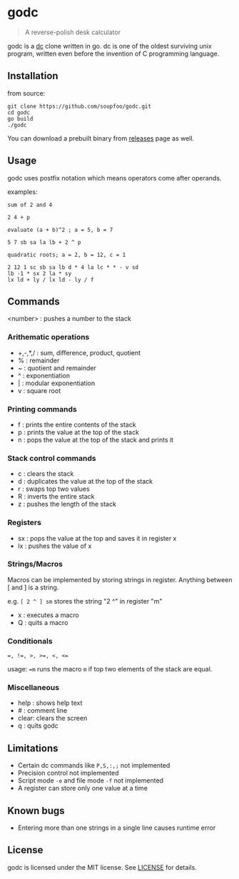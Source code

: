 # godc
> A reverse-polish desk calculator

godc is a [dc](https://en.wikipedia.org/wiki/Dc_(computer_program)) clone written in go. dc is one of the oldest surviving unix program, written even before the invention of C programming language.

## Installation
from source:
```
git clone https://github.com/soupfoo/godc.git
cd godc
go build
./godc
```
You can download a prebuilt binary from [releases](https://github.com/soupfoo/godc/releases) page as well.

## Usage
godc uses postfix notation which means operators come after operands.

examples:
```
sum of 2 and 4

2 4 + p
```

```
evaluate (a + b)^2 ; a = 5, b = 7

5 7 sb sa la lb + 2 ^ p
```

```
quadratic roots; a = 2, b = 12, c = 1

2 12 1 sc sb sa lb d * 4 la lc * * - v sd
lb -1 * sx 2 la * sy
lx ld + ly / lx ld - ly / f
```

## Commands
\<number> : pushes a number to the stack

### Arithematic operations
- +,-,*,/ : sum, difference, product, quotient
- % : remainder
- ~ : quotient and remainder
- ^ : exponentiation
- | : modular exponentiation
- v : square root

### Printing commands
- f : prints the entire contents of the stack
- p : prints the value at the top of the stack
- n : pops the value at the top of the stack and prints it

### Stack control commands
- c : clears the stack
- d : duplicates the value at the top of the stack
- r : swaps top two values
- R : inverts the entire stack
- z : pushes the length of the stack

### Registers
- sx : pops the value at the top and saves it in register x
- lx : pushes the value of x

### Strings/Macros
Macros can be implemented by storing strings in register.
Anything between [ and ] is a string.

e.g. `[ 2 ^ ] sm` stores the string "2 ^" in register "m"

- x : executes a macro
- Q : quits a macro

### Conditionals
`=, !=, >, >=, <, <=`

usage: `=m` runs the macro `m` if top two elements of the stack are equal.

### Miscellaneous
- help : shows help text
- \#    : comment line
- clear: clears the screen
- q    : quits godc

## Limitations
- Certain dc commands like `P,S,:,;` not implemented
- Precision control not implemented
- Script mode `-e` and file mode `-f` not implemented
- A register can store only one value at a time

## Known bugs
- Entering more than one strings in a single line causes runtime error

## License
godc is licensed under the MIT license. See [LICENSE](./LICENSE) for details.
